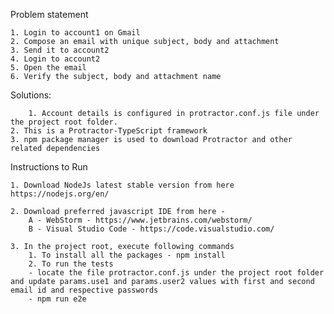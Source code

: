 Problem statement

    1. Login to account1 on Gmail
    2. Compose an email with unique subject, body and attachment
    3. Send it to account2
    4. Login to account2
    5. Open the email
    6. Verify the subject, body and attachment name

Solutions:

        1. Account details is configured in protractor.conf.js file under the project root folder.
	2. This is a Protractor-TypeScript framework
	3. npm package manager is used to download Protractor and other related dependencies

Instructions to Run

    1. Download NodeJs latest stable version from here https://nodejs.org/en/

    2. Download preferred javascript IDE from here -
        A - WebStorm - https://www.jetbrains.com/webstorm/
        B - Visual Studio Code - https://code.visualstudio.com/

    3. In the project root, execute following commands
        1. To install all the packages - npm install
        2. To run the tests 
		- locate the file protractor.conf.js under the project root folder and update params.use1 and params.user2 values with first and second email id and respective passwords
		- npm run e2e
